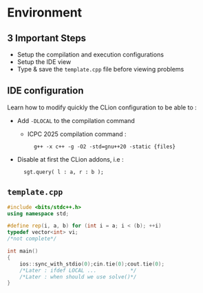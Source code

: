 # Environment

## 3 Important Steps
- Setup the compilation and execution configurations
- Setup the IDE view
- Type & save the `template.cpp` file before viewing problems

## IDE configuration

Learn how to modify quickly the CLion configuration to be able to :

- Add `-DLOCAL` to the compilation command
    - ICPC 2025 compilation command : 

            g++ -x c++ -g -O2 -std=gnu++20 -static {files}
- Disable at first the CLion addons, i.e :

        sgt.query( l : a, r : b );

## `template.cpp`
```cpp
#include <bits/stdc++.h>
using namespace std;

#define rep(i, a, b) for (int i = a; i < (b); ++i)
typedef vector<int> vi;
/*not complete*/

int main()
{
    ios::sync_with_stdio(0);cin.tie(0);cout.tie(0);
    /*Later : ifdef LOCAL ...           */
    /*Later : when should we use solve()*/
}
```